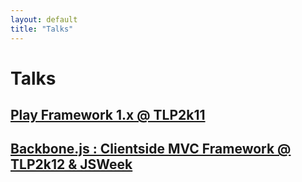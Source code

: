 ```yaml
---
layout: default
title: "Talks"
---
```


# Talks

## [Play Framework 1.x @ TLP2k11](http://axelhzf.com/play-tlp/)
## [Backbone.js : Clientside MVC Framework @ TLP2k12 & JSWeek](http://axelhzf.com/chat)

